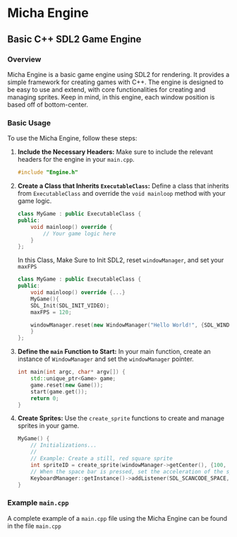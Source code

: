 # Micha Engine

## Basic C++ SDL2 Game Engine

### Overview

Micha Engine is a basic game engine using SDL2 for rendering. It provides a simple framework for creating games with C++. The engine is designed to be easy to use and extend, with core functionalities for creating and managing sprites. Keep in mind, in this engine, each window position is based off of bottom-center.

### Basic Usage

To use the Micha Engine, follow these steps:

1. **Include the Necessary Headers:**
    Make sure to include the relevant headers for the engine in your `main.cpp`.

    ```cpp
    #include "Engine.h"
    ```

2. **Create a Class that Inherits `ExecutableClass`:**
    Define a class that inherits from `ExecutableClass` and override the `void mainloop` method with your game logic.

    ```cpp
    class MyGame : public ExecutableClass {
    public:
        void mainloop() override {
            // Your game logic here
        }
    };
    ```
    In this Class, Make Sure to Init SDL2, reset `windowManager`, and set your `maxFPS`
    ```cpp
    class MyGame : public ExecutableClass {
    public:
        void mainloop() override {...}
        MyGame(){
        SDL_Init(SDL_INIT_VIDEO);
        maxFPS = 120;

        windowManager.reset(new WindowManager("Hello World!", {SDL_WINDOWPOS_CENTERED, SDL_WINDOWPOS_CENTERED},SDL_WINDOW_SHOWN | SDL_WINDOW_ALLOW_HIGHDPI));
        }
    };
    ```

3. **Define the `main` Function to Start:**
    In your main function, create an instance of `WindowManager` and set the `windowManager` pointer.

    ```cpp
    int main(int argc, char* argv[]) {
        std::unique_ptr<Game> game;
        game.reset(new Game());
        start(game.get());
        return 0;
    }
    ```

4. **Create Sprites:**
    Use the `create_sprite` functions to create and manage sprites in your game.

    ```cpp
    MyGame() {
        // Initializations...
        //
        // Example: Create a still, red square sprite
        int spriteID = create_sprite(windowManager->getCenter(), {100, 100}, {0, 0}, {0, 0});
        // When the space bar is pressed, set the acceleration of the sprite to 1
        KeyboardManager::getInstance()->addListener(SDL_SCANCODE_SPACE, [spriteID]() { ObjectManager::getInstance()->getObject(spriteID)->acceleration.y = 1;} ,true);
    }
    ```

### Example `main.cpp`

A complete example of a `main.cpp` file using the Micha Engine can be found in the file `main.cpp`
